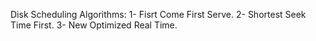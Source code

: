 Disk Scheduling Algorithms: 
1- Fisrt Come First Serve.
2- Shortest Seek Time First.
3- New Optimized Real Time.
